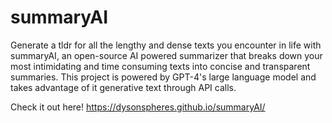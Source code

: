 # summaryAI 
Generate a tldr for all the lengthy and dense texts you encounter in life with summaryAI, an open-source AI powered summarizer that breaks down your most intimidating and time consuming texts into concise and transparent summaries. This project is powered by GPT-4's large language model and takes advantage of it generative text through API calls.

Check it out here!
https://dysonspheres.github.io/summaryAI/
